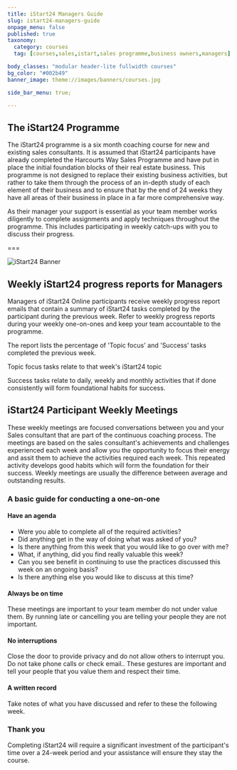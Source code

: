 ```yaml
---
title: iStart24 Managers Guide
slug: istart24-managers-guide
onpage_menu: false
published: true
taxonomy:
  category: courses
  tag: [courses,sales,istart,sales programme,business owners,managers]

body_classes: "modular header-lite fullwidth courses"
bg_color: "#002b49"
banner_image: theme://images/banners/courses.jpg

side_bar_menu: true;

---
```


## The iStart24 Programme
The iStart24 programme is a six month coaching course for new and existing sales consultants. It is assumed that iStart24 participants have already completed the Harcourts Way Sales Programme and have put in place the initial foundation blocks of their real estate business. This programme is not designed to replace their existing business activities, but rather to take them through the process of an in-depth study of each element of their business and to ensure that by the end of 24 weeks they have all areas of their business in place in a far more comprehensive way.

As their manager your support is essential as your team member works diligently to complete assignments and apply techniques throughout the programme. This includes participating in weekly catch-ups with you to discuss their progress.

===

![iStart24 Banner](istart24.jpg)

## Weekly iStart24 progress reports for Managers
Managers of iStart24 Online participants receive weekly progress report emails that contain a summary of iStart24 tasks completed by the participant during the previous week. Refer to weekly progress reports during your weekly one-on-ones and keep your team accountable to the programme.

The report lists the percentage of 'Topic focus' and 'Success' tasks completed the previous week.

Topic focus tasks relate to that week's iStart24 topic

Success tasks relate to daily, weekly and monthly activities that if done consistently will form foundational habits for success.

## iStart24 Participant Weekly Meetings
These weekly meetings are focused conversations between you and your Sales consultant that are part of the continuous coaching process. The meetings are based on the sales consultant's achievements and challenges experienced each week and allow you the opportunity to focus their energy and assit them to achieve the activities required each week. This repeated activity develops good habits which will form the foundation for their success. Weekly meetings are usually the difference between average and outstanding results.  

### A basic guide for conducting a one-on-one

#### Have an agenda
- Were you able to complete all of the required activities?
- Did anything get in the way of doing what was asked of you?
- Is there anything from this week that you would like to go over with me?
- What, if anything, did you find really valuable this week?
- Can you see benefit in continuing to use the practices discussed this week on an ongoing basis?
- Is there anything else you would like to discuss at this time?

#### Always be on time
These meetings are important to your team member do not under value them. By running late or cancelling you are telling your people they are not important.

#### No interruptions
Close the door to provide privacy and do not allow others to interrupt you. Do not take phone calls or check email.. These gestures are important and tell your people that you value them and respect their time.

#### A written record
Take notes of what you have discussed and refer to these the following week.

### Thank you
Completing iStart24 will require a significant investment of the participant's time over a 24-week period and your assistance will ensure they stay the course.
